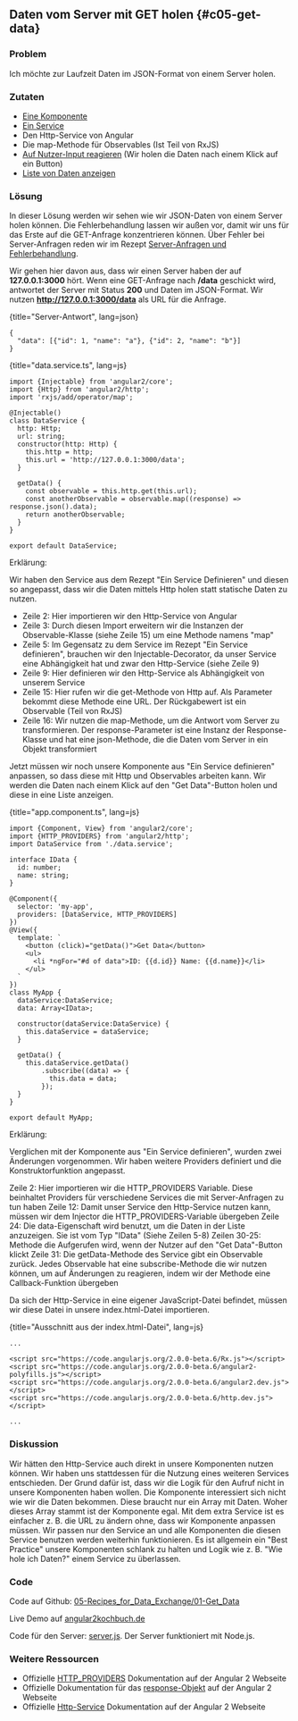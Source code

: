 ## Daten vom Server mit GET holen {#c05-get-data}

### Problem

Ich möchte zur Laufzeit Daten im JSON-Format von einem Server holen.

### Zutaten
* [Eine Komponente](#c02-component-definition)
* [Ein Service](#c02-define-service)
* Den Http-Service von Angular
* Die map-Methode für Observables (Ist Teil von RxJS)
* [Auf Nutzer-Input reagieren](#c03-user-input) (Wir holen die Daten nach einem Klick auf ein Button)
* [Liste von Daten anzeigen](#c03-data-list)

### Lösung

In dieser Lösung werden wir sehen wie wir JSON-Daten von einem Server holen können.
Die Fehlerbehandlung lassen wir außen vor, damit wir uns für das Erste auf die GET-Anfrage konzentrieren können.
Über Fehler bei Server-Anfragen reden wir im Rezept [Server-Anfragen und Fehlerbehandlung](#c05-error-handling).

Wir gehen hier davon aus, dass wir einen Server haben der auf __127.0.0.1:3000__ hört.
Wenn eine GET-Anfrage nach __/data__ geschickt wird, antwortet der Server mit Status __200__ und Daten im JSON-Format.
Wir nutzen __http://127.0.0.1:3000/data__ als URL für die Anfrage.

{title="Server-Antwort", lang=json}
```
{
  "data": [{"id": 1, "name": "a"}, {"id": 2, "name": "b"}]
}
```

{title="data.service.ts", lang=js}
```
import {Injectable} from 'angular2/core';
import {Http} from 'angular2/http';
import 'rxjs/add/operator/map';

@Injectable()
class DataService {
  http: Http;
  url: string;
  constructor(http: Http) {
    this.http = http;
    this.url = 'http://127.0.0.1:3000/data';
  }

  getData() {
    const observable = this.http.get(this.url);
    const anotherObservable = observable.map((response) => response.json().data);
    return anotherObservable;
  }
}

export default DataService;
```

Erklärung:

Wir haben den Service aus dem Rezept "Ein Service Definieren" und diesen so angepasst, dass wir die Daten mittels Http holen statt statische Daten zu nutzen.

* Zeile 2: Hier importieren wir den Http-Service von Angular
* Zeile 3: Durch diesen Import erweitern wir die Instanzen der Observable-Klasse (siehe Zeile 15) um eine Methode namens "map"
* Zeile 5: Im Gegensatz zu dem Service im Rezept "Ein Service definieren", brauchen wir den Injectable-Decorator, da unser Service eine Abhängigkeit hat und zwar den Http-Service (siehe Zeile 9)
* Zeile 9: Hier definieren wir den Http-Service als Abhängigkeit von unserem Service
* Zeile 15: Hier rufen wir die get-Methode von Http auf. Als Parameter bekommt diese Methode eine URL. Der Rückgabewert ist ein Observable (Teil von RxJS)
* Zeile 16: Wir nutzen die map-Methode, um die Antwort vom Server zu transformieren. Der response-Parameter ist eine Instanz der Response-Klasse und hat eine json-Methode, die die Daten vom Server in ein Objekt transformiert

Jetzt müssen wir noch unsere Komponente aus "Ein Service definieren" anpassen, so dass diese mit Http und Observables arbeiten kann.
Wir werden die Daten nach einem Klick auf den "Get Data"-Button holen und diese in eine Liste anzeigen.

{title="app.component.ts", lang=js}
```
import {Component, View} from 'angular2/core';
import {HTTP_PROVIDERS} from 'angular2/http';
import DataService from './data.service';

interface IData {
  id: number;
  name: string;
}

@Component({
  selector: 'my-app',
  providers: [DataService, HTTP_PROVIDERS]
})
@View({
  template: `
    <button (click)="getData()">Get Data</button>
    <ul>
      <li *ngFor="#d of data">ID: {{d.id}} Name: {{d.name}}</li>
    </ul>
  `
})
class MyApp {
  dataService:DataService;
  data: Array<IData>;

  constructor(dataService:DataService) {
    this.dataService = dataService;
  }

  getData() {
    this.dataService.getData()
        .subscribe((data) => {
          this.data = data;
        });
  }
}

export default MyApp;
```

Erklärung:

Verglichen mit der Komponente aus "Ein Service definieren", wurden zwei Änderungen vorgenommen.
Wir haben weitere Providers definiert und die Konstruktorfunktion angepasst.

Zeile 2: Hier importieren wir die HTTP\_PROVIDERS Variable. Diese beinhaltet Providers für verschiedene Services die mit Server-Anfragen zu tun haben
Zeile 12: Damit unser Service den Http-Service nutzen kann, müssen wir dem Injector die HTTP\_PROVIDERS-Variable übergeben
Zeile 24: Die data-Eigenschaft wird benutzt, um die Daten in der Liste anzuzeigen. Sie ist vom Typ "IData" (Siehe Zeilen 5-8)
Zeilen 30-25: Methode die Aufgerufen wird, wenn der Nutzer auf den "Get Data"-Button klickt
Zeile 31: Die getData-Methode des Service gibt ein Observable zurück. Jedes Observable hat eine subscribe-Methode die wir nutzen können, um auf Änderungen zu reagieren, indem wir der Methode eine Callback-Funktion übergeben

Da sich der Http-Service in eine eigener JavaScript-Datei befindet, müssen wir diese Datei in unsere index.html-Datei importieren.

{title="Ausschnitt aus der index.html-Datei", lang=js}
```
...

<script src="https://code.angularjs.org/2.0.0-beta.6/Rx.js"></script>
<script src="https://code.angularjs.org/2.0.0-beta.6/angular2-polyfills.js"></script>
<script src="https://code.angularjs.org/2.0.0-beta.6/angular2.dev.js"></script>
<script src="https://code.angularjs.org/2.0.0-beta.6/http.dev.js"></script>

...
```

### Diskussion

Wir hätten den Http-Service auch direkt in unsere Komponenten nutzen können.
Wir haben uns stattdessen für die Nutzung eines weiteren Services entschieden.
Der Grund dafür ist, dass wir die Logik für den Aufruf nicht in unsere Komponenten haben wollen.
Die Komponente interessiert sich nicht wie wir die Daten bekommen.
Diese braucht nur ein Array mit Daten.
Woher dieses Array stammt ist der Komponente egal.
Mit dem extra Service ist es einfacher z. B. die URL zu ändern ohne, dass wir Komponente anpassen müssen.
Wir passen nur den Service an und alle Komponenten die diesen Service benutzen werden weiterhin funktionieren.
Es ist allgemein ein "Best Practice" unsere Komponenten schlank zu halten und Logik wie z. B. "Wie hole ich Daten?" einem Service zu überlassen.

### Code

Code auf Github: [05-Recipes\_for\_Data\_Exchange/01-Get\_Data](https://github.com/jsperts/angular2_kochbuch_code/tree/master/05-Recipes_for_Data_Exchange/01-Get_Data)

Live Demo auf [angular2kochbuch.de](http://angular2kochbuch.de/examples/code/05-Recipes_for_Data_Exchange/01-Get_Data)

Code für den Server: [server.js](https://github.com/jsperts/angular2_kochbuch_code/tree/master/05-Recipes_for_Data_Exchange/server.js). Der Server funktioniert mit Node.js.

### Weitere Ressourcen

* Offizielle [HTTP\_PROVIDERS](https://angular.io/docs/ts/latest/api/http/HTTP_PROVIDERS-let.html) Dokumentation auf der Angular 2 Webseite
* Offizielle Dokumentation für das [response-Objekt](https://angular.io/docs/ts/latest/api/http/Response-class.html) auf der Angular 2 Webseite
* Offizielle [Http-Service](https://angular.io/docs/ts/latest/api/http/Http-class.html) Dokumentation auf der Angular 2 Webseite

